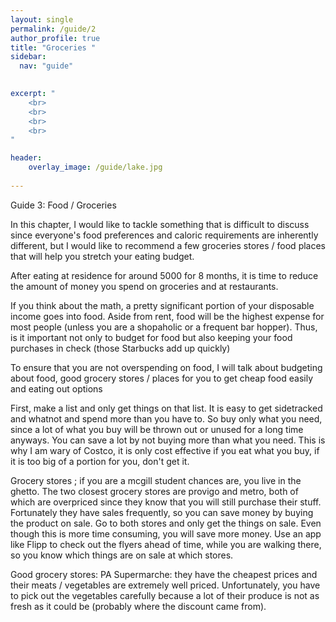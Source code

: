 ```yaml
---
layout: single
permalink: /guide/2
author_profile: true
title: "Groceries "
sidebar:
  nav: "guide"
    

excerpt: "
    <br>
    <br>
    <br>
    <br>
"

header:
    overlay_image: /guide/lake.jpg   
    
---
```


Guide 3: Food / Groceries 

In this chapter, I would like to tackle something that is difficult to discuss since everyone's food preferences and caloric requirements are inherently different, but I would like to recommend a few groceries stores / food places that will help you stretch your eating budget. 

After eating at residence for around 5000 for 8 months, it is time to reduce the amount of money you spend on groceries and at restaurants. 

If you think about the math, a pretty significant portion of your disposable income goes into food. Aside from rent, food will be the highest expense for most people (unless you are a shopaholic or a frequent bar hopper). Thus, is it important not only to budget for food but also keeping your food purchases in check (those Starbucks add up quickly) 

To ensure that you are not overspending on food, I will talk about budgeting about food, good grocery stores / places for you to get cheap food easily and eating out options 


First, make a list and only get things on that list. It is easy to get sidetracked and whatnot and spend more than you have to. So buy only what you need, since a lot of what you buy will be thrown out or unused for a long time anyways. You can save a lot by not buying more than what you need. This is why I am wary of Costco, it is only cost effective if you eat what you buy, if it is too big of a portion for you, don't get it. 

Grocery stores ; if you are a mcgill student chances are, you live in the ghetto. The two closest grocery stores are provigo and metro, both of which are overpriced since they know that you will still purchase their stuff. Fortunately they have sales frequently, so you can save money by buying the product on sale. Go to both stores and only get the things on sale. Even though this is more time consuming, you will save more money. Use an app like Flipp to check out the flyers ahead of time, while you are walking there, so you know which things are on sale at which stores. 

Good grocery stores: PA Supermarche: they have the cheapest prices and their meats / vegetables are extremely well priced. Unfortunately, you have to pick out the vegetables carefully because a lot of their produce is not as fresh as it could be (probably where the discount came from). 